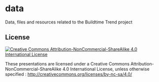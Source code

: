 data
====

Data, files and resources related to the Buildtime Trend project

License
-------

[![Creative Commons Attribution-NonCommercial-ShareAlike 4.0 International License](http://i.creativecommons.org/l/by-nc-sa/4.0/88x31.png)](http://creativecommons.org/licenses/by-nc-sa/4.0/
)

These presentations are licensed under a Creative Commons Attribution-NonCommercial-ShareAlike 4.0 International License, unless otherwise specified : 
http://creativecommons.org/licenses/by-nc-sa/4.0/

